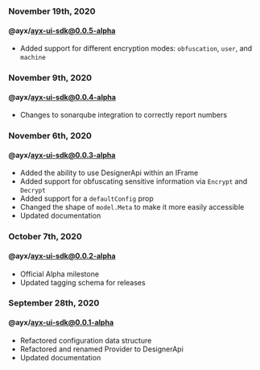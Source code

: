 ### November 19th, 2020
#### @ayx/ayx-ui-sdk@0.0.5-alpha
- Added support for different encryption modes: `obfuscation`, `user`, and `machine`
### November 9th, 2020
#### @ayx/ayx-ui-sdk@0.0.4-alpha
- Changes to sonarqube integration to correctly report numbers

### November 6th, 2020
#### @ayx/ayx-ui-sdk@0.0.3-alpha
- Added the ability to use DesignerApi within an IFrame
- Added support for obfuscating sensitive information via `Encrypt` and `Decrypt`
- Added support for a `defaultConfig` prop
- Changed the shape of `model.Meta` to make it more easily accessible
- Updated documentation

### October 7th, 2020
#### @ayx/ayx-ui-sdk@0.0.2-alpha
- Official Alpha milestone
- Updated tagging schema for releases

### September 28th, 2020
#### @ayx/ayx-ui-sdk@0.0.1-alpha
- Refactored configuration data structure
- Refactored and renamed Provider to DesignerApi
- Updated documentation